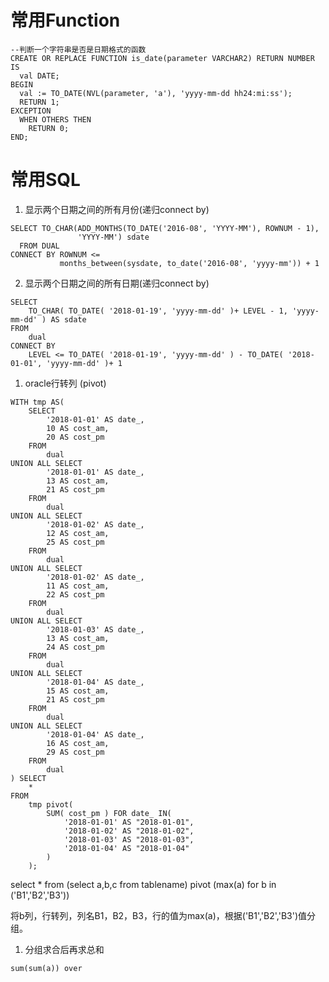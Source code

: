 # 常用Function

```
--判断一个字符串是否是日期格式的函数
CREATE OR REPLACE FUNCTION is_date(parameter VARCHAR2) RETURN NUMBER IS
  val DATE;
BEGIN
  val := TO_DATE(NVL(parameter, 'a'), 'yyyy-mm-dd hh24:mi:ss');
  RETURN 1;
EXCEPTION
  WHEN OTHERS THEN
    RETURN 0;
END;
```

# 常用SQL

1. 显示两个日期之间的所有月份\(递归connect by\)

```
SELECT TO_CHAR(ADD_MONTHS(TO_DATE('2016-08', 'YYYY-MM'), ROWNUM - 1),
               'YYYY-MM') sdate
  FROM DUAL
CONNECT BY ROWNUM <=
           months_between(sysdate, to_date('2016-08', 'yyyy-mm')) + 1
```



2. 显示两个日期之间的所有日期\(递归connect by\)

```
SELECT
    TO_CHAR( TO_DATE( '2018-01-19', 'yyyy-mm-dd' )+ LEVEL - 1, 'yyyy-mm-dd' ) AS sdate
FROM
    dual
CONNECT BY
    LEVEL <= TO_DATE( '2018-01-19', 'yyyy-mm-dd' ) - TO_DATE( '2018-01-01', 'yyyy-mm-dd' )+ 1
```

1. oracle行转列 \(pivot\)

```
WITH tmp AS(
    SELECT
        '2018-01-01' AS date_,
        10 AS cost_am,
        20 AS cost_pm
    FROM
        dual
UNION ALL SELECT
        '2018-01-01' AS date_,
        13 AS cost_am,
        21 AS cost_pm
    FROM
        dual
UNION ALL SELECT
        '2018-01-02' AS date_,
        12 AS cost_am,
        25 AS cost_pm
    FROM
        dual
UNION ALL SELECT
        '2018-01-02' AS date_,
        11 AS cost_am,
        22 AS cost_pm
    FROM
        dual
UNION ALL SELECT
        '2018-01-03' AS date_,
        13 AS cost_am,
        24 AS cost_pm
    FROM
        dual
UNION ALL SELECT
        '2018-01-04' AS date_,
        15 AS cost_am,
        21 AS cost_pm
    FROM
        dual
UNION ALL SELECT
        '2018-01-04' AS date_,
        16 AS cost_am,
        29 AS cost_pm
    FROM
        dual
) SELECT
    *
FROM
    tmp pivot(
        SUM( cost_pm ) FOR date_ IN(
            '2018-01-01' AS "2018-01-01",
            '2018-01-02' AS "2018-01-02",
            '2018-01-03' AS "2018-01-03",
            '2018-01-04' AS "2018-01-04"
        )
    );
```

select \* from \(select a,b,c from tablename\) pivot \(max\(a\) for b in \('B1','B2','B3'\)\)

将b列，行转列，列名B1，B2，B3，行的值为max\(a\)，根据\('B1','B2','B3'\)值分组。

1. 分组求合后再求总和

`sum(sum(a)) over`

